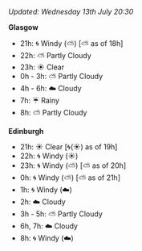 *Updated: Wednesday 13th July 20:30*

**Glasgow**

* 21h: :cyclone: Windy (:partly_sunny:) [:partly_sunny: as of 18h]
* 22h: :partly_sunny: Partly Cloudy
* 23h: :sunny: Clear
* 0h - 3h: :partly_sunny: Partly Cloudy
* 4h - 6h: :cloud: Cloudy
* 7h: :umbrella: Rainy
* 8h: :partly_sunny: Partly Cloudy

**Edinburgh**

* 21h: :sunny: Clear [:cyclone:(:sunny:) as of 19h]
* 22h: :cyclone: Windy (:sunny:)
* 23h: :cyclone: Windy (:partly_sunny:) [:partly_sunny: as of 20h]
* 0h: :cyclone: Windy (:partly_sunny:) [:partly_sunny: as of 21h]
* 1h: :cyclone: Windy (:cloud:)
* 2h: :cloud: Cloudy
* 3h - 5h: :partly_sunny: Partly Cloudy
* 6h, 7h: :cloud: Cloudy
* 8h: :cyclone: Windy (:cloud:)
